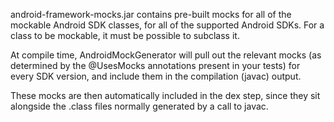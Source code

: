 android-framework-mocks.jar contains pre-built mocks for all of the mockable Android SDK classes, for all of the supported Android SDKs.  For a class to be mockable, it must be possible to subclass it.

At compile time, AndroidMockGenerator will pull out the relevant mocks (as determined by the @UsesMocks annotations present in your tests) for every SDK version, and include them in the compilation (javac) output.

These mocks are then automatically included in the dex step, since they sit alongside the .class files normally generated by a call to javac.